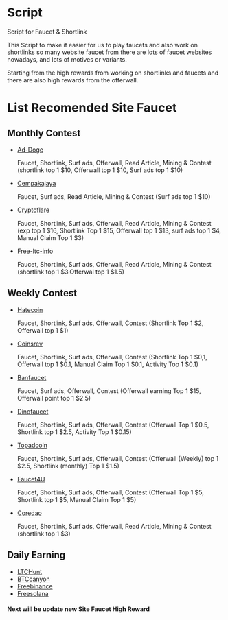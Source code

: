 # Script
Script for Faucet &amp; Shortlink

This Script to make it easier for us to play faucets and also work on shortlinks so many website faucet from there are lots of faucet websites nowadays, and lots of motives or variants. 

Starting from the high rewards from working on shortlinks and faucets and there are also high rewards from the offerwall.

# List Recomended Site Faucet
## Monthly Contest
- [Ad-Doge](https://ad-doge.com/?r=7106)

  Faucet, Shortlink, Surf ads, Offerwall, Read Article, Mining & Contest (shortlink top 1 $10, Offerwall top 1 $10, Surf ads top 1 $10)
  
- [Cempakajaya](https://cempakajaya.com/?r=351)

  Faucet, Surf ads, Read Article, Mining & Contest (Surf ads top 1 $10)

- [Cryptoflare](https://cryptoflare.net/?r=33928)

  Faucet, Shortlink, Surf ads, Offerwall, Read Article, Mining & Contest (exp top 1 $16, Shortlink Top 1 $15, Offerwall top 1 $13, surf ads top 1 $4, Manual Claim Top 1 $3)

- [Free-ltc-info](https://free-ltc-info.ru/?r=7669)

  Faucet, Shortlink, Surf ads, Offerwall, Read Article, Mining & Contest (shortlink top 1 $3.Offerwal top 1 $1.5) 


## Weekly Contest
- [Hatecoin](https://hatecoin.me/?r=30589)

  Faucet, Shortlink, Surf ads, Offerwall, Contest  (Shortlink Top 1 $2, Offerwall top 1 $1)

- [Coinsrev](https://coinsrev.com/register/?r=3921.)

  Faucet, Shortlink, Surf ads, Offerwall, Contest  (Shortlink Top 1 $0,1, Offerwall top 1 $0.1, Manual Claim Top 1 $0.1, Activity Top 1 $0.1)

- [Banfaucet](https://banfaucet.com/?r=11495)

  Faucet, Surf ads, Offerwall, Contest  (Offerwall earning Top 1 $15, Offerwall point top 1 $2.5)

- [Dinofaucet](https://dinofaucet.com/?r=5150.)

  Faucet, Shortlink, Surf ads, Offerwall, Contest  (Offerwall Top 1 $0.5, Shortlink top 1 $2.5, Activity Top 1 $0.15)

- [Topadcoin](https://topadcoin.com/?ref=14178)

  Faucet, Shortlink, Surf ads, Offerwall, Contest  (Offerwall (Weekly) top 1 $2.5, Shortlink (monthly) Top 1 $1.5)

- [Faucet4U](https://faucet4u.com/?r=10177)

  Faucet, Shortlink, Surf ads, Offerwall, Contest  (Offerwall Top 1 $5, Shortlink top 1 $5, Manual Claim Top 1 $5)

- [Coredao](https://coredao.tech/?r=2173)

  Faucet, Shortlink, Surf ads, Offerwall, Read Article, Mining & Contest (shortlink top 1 $3)

## Daily Earning
- [LTCHunt](https://ltchunt.com/?ref=1415)
- [BTCcanyon](https://btccanyon.com/?ref=1407)
- [Freebinance](https://freebinance.top/?r=43684.)
- [Freesolana](https://freesolana.top/?ref=138534.)

 #### Next will be update new Site Faucet High Reward



 

